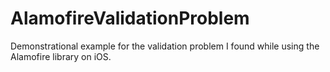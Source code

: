 # AlamofireValidationProblem
Demonstrational example for the validation problem I found while using the Alamofire library on iOS.
